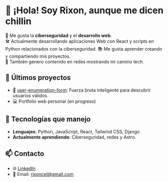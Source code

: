 # 👋 ¡Hola! Soy Rixon, aunque me dicen chillin

🎯 Me gusta la **ciberseguridad** y el **desarrollo web**.  
🛠️ Actualmente desarrollando aplicaciones Web con React y scripts en Python relacionados con la ciberseguridad.
📚 Me gusta aprender creando y compartiendo mis proyectos.  
🎥 También genero contenido en redes mostrando mi camino tech.

## 🚀 Últimos proyectos

- 🔐 [user-enumeration-form](https://github.com/rixon33/user-enumeration-form): Fuerza bruta inteligente para descubrir usuarios válidos.
- 💻 Portfolio web personal (en progreso)

## 📌 Tecnologías que manejo

- **Lenguajes**: Python, JavaScript, React, Tailwind CSS, Django
- **Actualmente aprendiendo**: Ciberseguridad, redes y Astro.

## 📫 Contacto

- 🌐 [LinkedIn](https://www.linkedin.com/in/rixon-huaman-8b2058205/)
- 📧 Email: rixoncel@gmail.com
